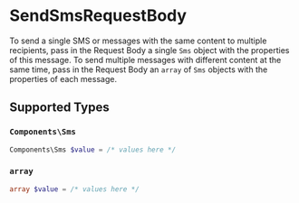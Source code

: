 # SendSmsRequestBody

To send a single SMS or messages with the same content to multiple recipients, pass in the Request Body a single `Sms` object with the properties of this message. To send multiple messages with different content at the same time, pass in the Request Body an `array` of `Sms` objects with the properties of each message.


## Supported Types

### `Components\Sms`

```php
Components\Sms $value = /* values here */
```

### `array`

```php
array $value = /* values here */
```

